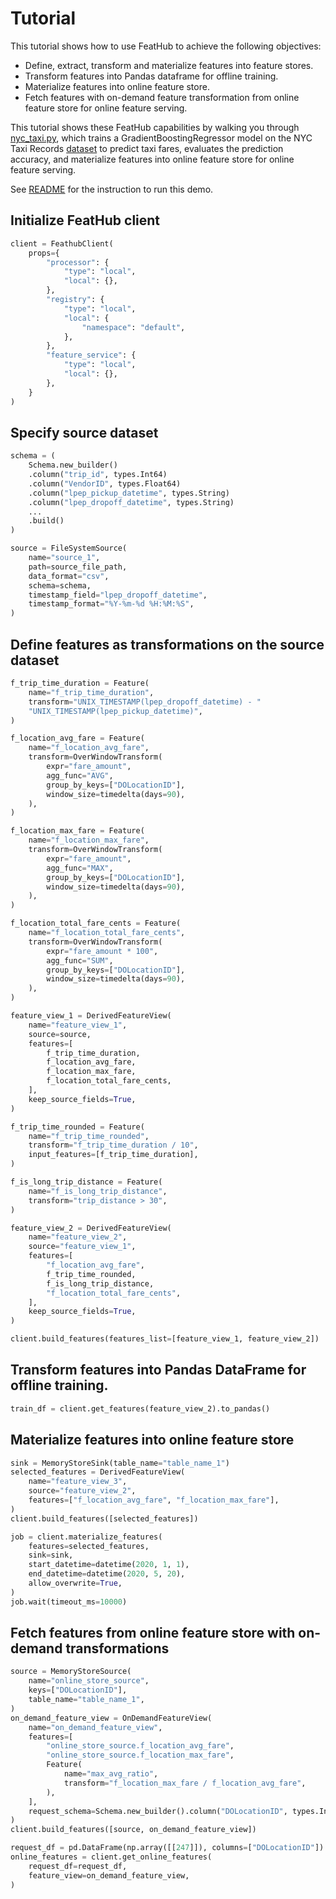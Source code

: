 # Tutorial

This tutorial shows how to use FeatHub to achieve the following objectives:
- Define, extract, transform and materialize features into feature stores.
- Transform features into Pandas dataframe for offline training.
- Materialize features into online feature store.
- Fetch features with on-demand feature transformation from online feature store
  for online feature serving.

This tutorial shows these FeatHub capabilities by walking you through
[nyc_taxi.py](../../../python/feathub/examples/nyc_taxi.py), which trains a
GradientBoostingRegressor model on the NYC Taxi Records
[dataset](https://www1.nyc.gov/site/tlc/about/tlc-trip-record-data.page) to
predict taxi fares, evaluates the prediction accuracy, and materialize features
into online feature store for online feature serving.

See [README](../../../README.md#quickstart) for the instruction to run this demo.

## Initialize FeatHub client

```python
client = FeathubClient(
    props={
        "processor": {
            "type": "local",
            "local": {},
        },
        "registry": {
            "type": "local",
            "local": {
                "namespace": "default",
            },
        },
        "feature_service": {
            "type": "local",
            "local": {},
        },
    }
)
```

## Specify source dataset

```python
schema = (
    Schema.new_builder()
    .column("trip_id", types.Int64)
    .column("VendorID", types.Float64)
    .column("lpep_pickup_datetime", types.String)
    .column("lpep_dropoff_datetime", types.String)
    ...
    .build()
)

source = FileSystemSource(
    name="source_1",
    path=source_file_path,
    data_format="csv",
    schema=schema,
    timestamp_field="lpep_dropoff_datetime",
    timestamp_format="%Y-%m-%d %H:%M:%S",
)
```


## Define features as transformations on the source dataset

```python
f_trip_time_duration = Feature(
    name="f_trip_time_duration",
    transform="UNIX_TIMESTAMP(lpep_dropoff_datetime) - "
    "UNIX_TIMESTAMP(lpep_pickup_datetime)",
)

f_location_avg_fare = Feature(
    name="f_location_avg_fare",
    transform=OverWindowTransform(
        expr="fare_amount",
        agg_func="AVG",
        group_by_keys=["DOLocationID"],
        window_size=timedelta(days=90),
    ),
)

f_location_max_fare = Feature(
    name="f_location_max_fare",
    transform=OverWindowTransform(
        expr="fare_amount",
        agg_func="MAX",
        group_by_keys=["DOLocationID"],
        window_size=timedelta(days=90),
    ),
)

f_location_total_fare_cents = Feature(
    name="f_location_total_fare_cents",
    transform=OverWindowTransform(
        expr="fare_amount * 100",
        agg_func="SUM",
        group_by_keys=["DOLocationID"],
        window_size=timedelta(days=90),
    ),
)

feature_view_1 = DerivedFeatureView(
    name="feature_view_1",
    source=source,
    features=[
        f_trip_time_duration,
        f_location_avg_fare,
        f_location_max_fare,
        f_location_total_fare_cents,
    ],
    keep_source_fields=True,
)

f_trip_time_rounded = Feature(
    name="f_trip_time_rounded",
    transform="f_trip_time_duration / 10",
    input_features=[f_trip_time_duration],
)

f_is_long_trip_distance = Feature(
    name="f_is_long_trip_distance",
    transform="trip_distance > 30",
)

feature_view_2 = DerivedFeatureView(
    name="feature_view_2",
    source="feature_view_1",
    features=[
        "f_location_avg_fare",
        f_trip_time_rounded,
        f_is_long_trip_distance,
        "f_location_total_fare_cents",
    ],
    keep_source_fields=True,
)

client.build_features(features_list=[feature_view_1, feature_view_2])
```

## Transform features into Pandas DataFrame for offline training.

```python
train_df = client.get_features(feature_view_2).to_pandas()
```


## Materialize features into online feature store

```python
sink = MemoryStoreSink(table_name="table_name_1")
selected_features = DerivedFeatureView(
    name="feature_view_3",
    source="feature_view_2",
    features=["f_location_avg_fare", "f_location_max_fare"],
)
client.build_features([selected_features])

job = client.materialize_features(
    features=selected_features,
    sink=sink,
    start_datetime=datetime(2020, 1, 1),
    end_datetime=datetime(2020, 5, 20),
    allow_overwrite=True,
)
job.wait(timeout_ms=10000)
```

## Fetch features from online feature store with on-demand transformations

```python
source = MemoryStoreSource(
    name="online_store_source",
    keys=["DOLocationID"],
    table_name="table_name_1",
)
on_demand_feature_view = OnDemandFeatureView(
    name="on_demand_feature_view",
    features=[
        "online_store_source.f_location_avg_fare",
        "online_store_source.f_location_max_fare",
        Feature(
            name="max_avg_ratio",
            transform="f_location_max_fare / f_location_avg_fare",
        ),
    ],
    request_schema=Schema.new_builder().column("DOLocationID", types.Int64).build(),
)
client.build_features([source, on_demand_feature_view])

request_df = pd.DataFrame(np.array([[247]]), columns=["DOLocationID"])
online_features = client.get_online_features(
    request_df=request_df,
    feature_view=on_demand_feature_view,
)
```

